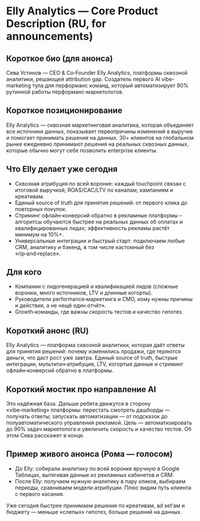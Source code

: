 # Elly Analytics — Core Product Description (RU, for announcements)

## Короткое био (для анонса)
Сева Устинов — CEO & Co‑Founder Elly Analytics, платформы сквозной аналитики, решающей attribution gap. Создатель первого AI vibe-marketing тула для перформанс команд, который автоматизирует 90% рутинной работы перформанс‑маркетологов.

## Короткое позиционирование
Elly Analytics — сквозная маркетинговая аналитика, которая объединяет все источники данных, показывает первопричины изменений в выручке и помогает принимать решения на данных. 30+ клиентов на глобальном рынке ежедневно принимают решения на реальных сквозных данных, которые обычно могут себе позволить enterprise клиенты.

## Что  Elly делает уже сегодня
- Сквозная атрибуция по всей воронке: каждый touchpoint связан с итоговой выручкой; ROAS/CAC/LTV по каналам, кампаниям и креативам.
- Единый source of truth для принятия решений: от первого клика до повторных покупок.
- Стриминг офлайн‑конверсий обратно в рекламные платформы – алгоритсы обучаются быстрее на реальных данных об оплатах и квалифицированных лидах; эффективность рекламы растёт минимум на 10%+.
- Универсальные интеграции и быстрый старт: подключаем любые CRM, аналитику и бэкенд, в том числе кастомный без «rip‑and‑replace».

## Для кого
- Компании с лидогенерацией и квалификацией лидов (сложные воронки, много источников, LTV и длинные когорты).
- Руководители performance‑маркетинга и CMO, кому нужны причины и действия, а не «ещё один отчёт».
- Growth‑команды, где важны скорость тестов и качество гипотез.

## Короткий анонс (RU)
Elly Analytics — платформа сквозной аналитики, которая даёт ответы для принятия решений: почему изменились продажи, где теряются деньги, что даст рост уже завтра. Единый source of truth, быстрые интеграции, мультитач‑атрибуция, LTV, когортые данные и стриминг офлайн‑конверсий обратно в платформы. 

## Короткий мостик про направление AI
Это надёжная база. Дальше ребята движутся в сторону «vibe‑marketing» платформы: перестать смотреть дашборды — получать ответы; запускать автоматизации — от подсказок до полуавтоматического управления рекламой. Цель — автоматизировать до 90% задач маркетолога и увеличить скорость и качество тестов. Об этом Сева расскажет в конце.

## Пример живого анонса (Рома — голосом)

- До Elly: собирали аналитику по всей воронке вручную в Google Таблицах, вытягивая данные из рекламных кабинетов и CRM.
- После Elly: получаем нужную аналитику в пару кликов, выбираем периоды, сравниваем модели атрибуции. Плюс видим путь клиента с первого касания.

Уже сегодня быстрее принимаем решения по креативам, ad set’ам и бюджету — меньше «слепых» гипотез, больше решений на данных.


